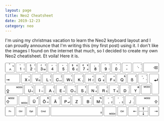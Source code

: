 ```yaml
---
layout: page 
title: Neo2 Cheatsheet
date: 2019-12-23
category: neo
---
```


I'm using my christmas vacation to learn the Neo2 keyboard layout and I can 
proudly announce that I'm writing this (my first post) using it. I don't like
the images I found on the internet that much, so I decided to create my own 
Neo2 cheatisheet. Et voila! Here it is.

![Neo2 Cheatsheet](/neo.png) 

